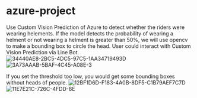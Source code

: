 # azure-project
Use  Custom Vision Prediction of Azure to detect whether the riders were wearing helements. 
If the model detects the probability of wearing a helment or not wearing a helment is greater than 50%, we will use opencv to make a bounding box to circle the head. 
User could interact with Custom Vision Prediction via Line Bot.
![34440AE8-2BC5-4DC5-97C5-1AA34719493D](https://user-images.githubusercontent.com/53245830/124065689-daab1b00-da69-11eb-9de9-69a2ba0c7ba0.png)
![3A73AAAB-5BAF-4C45-A08E-3](https://user-images.githubusercontent.com/53245830/124065892-3c6b8500-da6a-11eb-9d92-970f60a7ab2a.jpg)

If you set the threshold too low, you would get some bounding boxes without heads of people. 
![12BF1D6D-F183-4A0B-8DF5-C1B79AEF7C7D](https://user-images.githubusercontent.com/53245830/124065900-42616600-da6a-11eb-83ae-5c671a8dfe9a.png)
![11E7E21C-726C-4FDD-8E](https://user-images.githubusercontent.com/53245830/124065910-45f4ed00-da6a-11eb-9d34-1dc3cbe62d72.jpg)



